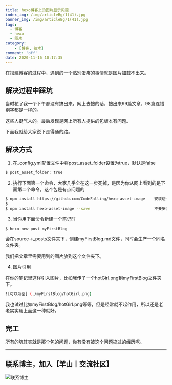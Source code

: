 ```yaml
---
title: hexo博客上的图片显示问题
index_img: /img/articleBg/1(41).jpg
banner_img: /img/articleBg/1(41).jpg
tags:
  - 博客
  - hexo
  - 图片
category:
    - [博客, 技术]
comment: 'off'
date: 2020-11-16 10:17:35
---
```


在搭建博客的过程中，遇到的一个贴别蛋疼的事情就是图片加载不出来。

## 解决过程中踩坑

当时花了我一个下午都没有搞出来，网上去搜的话，搜出来99篇文章，98篇连错别字都是一样的。

这些人挺气人的。最后发现是网上所有人提供的包版本有问题。

下面我就给大家说下走得通的路。

## 解决方式

1. 在_config.yml配置文件中将post_asset_folder设置为true，默认是false

``` bash
$ post_asset_folder: true
```

2. 执行下面第一个命令，大家几乎全在这一步死掉，是因为你从网上看到的是下面第二个命令，这个包是有点问题的

``` bash
$ npm install https://github.com/CodeFalling/hexo-asset-image    安装这个
$ 
$ npm install hexo-asset-image --save                            不要安装这个(坑死个人哩)
```

3. 当你用下面命令新建一个笔记时

``` bash
$ hexo new post myFirstBlog
```

会在source->_posts文件夹下，创建myFirstBlog.md文件，同时会生产一个同名文件夹。

我们把文章里需要用到的图片放到这个文件夹下。

4. 图片引用

在你的笔记里这样引入图片，比如我传了一个hotGirl.png到myFirstBlog文件夹下。

``` bash
![可以为空] (./myFirstBlog/hotGirl.png)
```

我也试过比如myFirstBlog/hotGirl.png等等，但是经常就不起作用，所以还是老老实实用上面这一种就好。

## 完工

所有的坑其实就是那个包的问题，你有没有被这个问题搞过的经历呢。

---

## 联系博主，加入【羊山丨交流社区】
![联系博主](/img/icon/wechatFindMe.png)